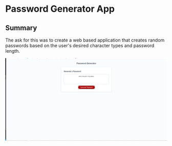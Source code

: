 # Password Generator App

## Summary
The ask for this was to create a web based application that creates random passwords based on the user's desired character types and password length.  

![Picture of Website](./Assets/pic-of-site.png)